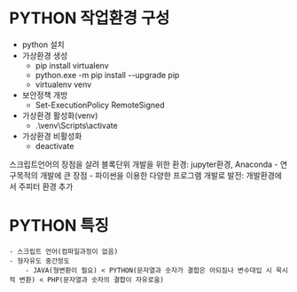 # PYTHON 작업환경 구성
* python 설치
* 가상환경 생성
    - pip install virtualenv
    - python.exe -m pip install --upgrade pip
    - virtualenv venv
* 보안정책 개방
    - Set-ExecutionPolicy RemoteSigned
* 가상환경 활성화(venv)
    - .\venv\Scripts\activate
* 가상환경 비활성화
    - deactivate

스크립트언어의 장점을 살려 블록단위 개발을 위한 환경: jupyter환경, Anaconda
    - 연구목적의 개발에 큰 장점
    - 파이썬을 이용한 다양한 프로그램 개발로 발전: 개발환경에서 주피터 환경 추가

# PYTHON 특징
    - 스크립트 언어(컴파일과정이 없음)
    - 형자유도 중간정도 
        - JAVA(형변환이 필요) < PYTHON(문자열과 숫자가 결합은 아되짐나 변수대입 시 묵시적 변환) < PHP(문자열과 숫자의 결합이 자유로움)
    
